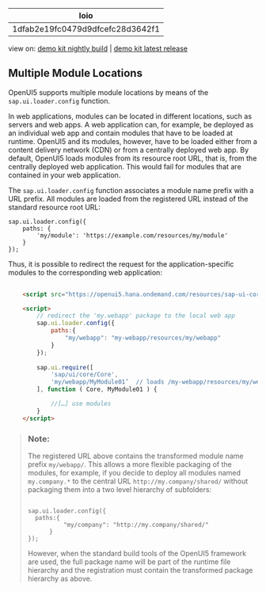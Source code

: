 <!-- loio1dfab2e19fc0479d9dfcefc28d3642f1 -->

| loio |
| -----|
| 1dfab2e19fc0479d9dfcefc28d3642f1 |

<div id="loio">

view on: [demo kit nightly build](https://openui5nightly.hana.ondemand.com/#/topic/1dfab2e19fc0479d9dfcefc28d3642f1) | [demo kit latest release](https://openui5.hana.ondemand.com/#/topic/1dfab2e19fc0479d9dfcefc28d3642f1)</div>

## Multiple Module Locations

OpenUI5 supports multiple module locations by means of the `sap.ui.loader.config` function.

In web applications, modules can be located in different locations, such as servers and web apps. A web application can, for example, be deployed as an individual web app and contain modules that have to be loaded at runtime. OpenUI5 and its modules, however, have to be loaded either from a content delivery network \(CDN\) or from a centrally deployed web app. By default, OpenUI5 loads modules from its resource root URL, that is, from the centrally deployed web application. This would fail for modules that are contained in your web application.

The `sap.ui.loader.config` function associates a module name prefix with a URL prefix. All modules are loaded from the registered URL instead of the standard resource root URL:

```
sap.ui.loader.config({
	paths: {
		'my/module': 'https://example.com/resources/my/module'
	}
});
```

Thus, it is possible to redirect the request for the application-specific modules to the corresponding web application:

``` html
			
	<script src="https://openui5.hana.ondemand.com/resources/sap-ui-core.js" ></script>

	<script>
		// redirect the 'my.webapp' package to the local web app
		sap.ui.loader.config({
			paths:{
				"my/webapp": "my-webapp/resources/my/webapp"
			}
		});
		
		sap.ui.require([
			'sap/ui/core/Core',	
			'my/webapp/MyModule01’	// loads /my-webapp/resources/my/webapp/MyModule01.js
		], function ( Core, MyModule01 ) {

			//[…] use modules
		}
	</script>
```

> ### Note:  
> The registered URL above contains the transformed module name prefix `my/webapp/`. This allows a more flexible packaging of the modules, for example, if you decide to deploy all modules named `my.company.*` to the central URL `http://my.company/shared/` without packaging them into a two level hierarchy of subfolders:
> 
> ```
> 
> sap.ui.loader.config({
>  	paths:{
>    		"my/company": "http://my.company/shared/"
>       }
> });
> ```
> 
> However, when the standard build tools of the OpenUI5 framework are used, the full package name will be part of the runtime file hierarchy and the registration must contain the transformed package hierarchy as above.

